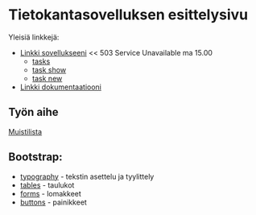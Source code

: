 # Tietokantasovelluksen esittelysivu

Yleisiä linkkejä:

* [Linkki sovellukseeni](http://imatias.users.cs.helsinki.fi/memoryTool/task)  << 503 Service Unavailable ma 15.00
  * [tasks](http://imatias.users.cs.helsinki.fi/memoryTool/task)
  * [task show](http://imatias.users.cs.helsinki.fi/memoryTool/task/1)
  * [task new](http://imatias.users.cs.helsinki.fi/memoryTool/task/new)
* [Linkki dokumentaatiooni](https://github.com/w4ldo/memoryTool/blob/master/doc/dokumentaatio.pdf)

## Työn aihe

[Muistilista](http://advancedkittenry.github.io/suunnittelu_ja_tyoymparisto/aiheet/Muistilista.html)


## Bootstrap:

* [typography](http://getbootstrap.com/css/#type) - tekstin asettelu ja tyylittely
* [tables](http://getbootstrap.com/css/#tables) - taulukot
* [forms](http://getbootstrap.com/css/#forms) - lomakkeet
* [buttons](http://getbootstrap.com/css/#buttons) - painikkeet
